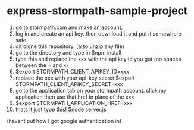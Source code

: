# express-stormpath-sample-project

1. go to stormpath.com and make an account.
2. log in and create an api key. then download it and put it somewhere safe.
3. git clone this repository. (also unzip any file)
4. go to the directory and type in $npm install
5. type this and replace the xxx with the api key id you got (no spaces between the = and x) 
6. $export STORMPATH_CLIENT_APIKEY_ID=xxx
7. replace the xxx with your api-key secret $export STORMPATH_CLIENT_APIKEY_SECRET=xxx
8. go to the application tab on your stormpath account. click my application then use that href in place of the xxx 
9. $export STORMPATH_APPLICATION_HREF=xxx
10. thats it just type this! $node server.js


(havent put how I got google authentication in)

